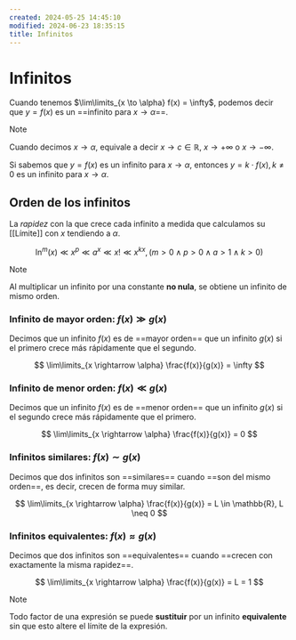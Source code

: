 ```yaml
---
created: 2024-05-25 14:45:10
modified: 2024-06-23 18:35:15
title: Infinitos
---
```


# Infinitos

Cuando tenemos $\lim\limits_{x \to \alpha} f(x) = \infty$, podemos decir que $y = f(x)$ es un ==infinito para $x \rightarrow \alpha$==.

> [!note]
> Cuando decimos $x \rightarrow \alpha$, equivale a decir $x \rightarrow c \in \mathbb{R}$, $x \rightarrow +\infty$ o $x \rightarrow -\infty$.

Si sabemos que $y = f(x)$ es un infinito para $x \rightarrow \alpha$, entonces $y = k \cdot f(x), k \neq 0$ es un infinito para $x \rightarrow \alpha$.

## Orden de los infinitos

La *rapidez* con la que crece cada infinito a medida que calculamos su [[Límite]] con $x$ tendiendo a $\alpha$.

$$
\ln^m (x) \ll x^p \ll a^x \ll x! \ll x^{kx}, (m > 0 \wedge p > 0 \wedge a > 1 \wedge k > 0)
$$

> [!note]
> Al multiplicar un infinito por una constante **no nula**, se obtiene un infinito de mismo orden.

### Infinito de mayor orden: $f(x) \gg g(x)$

Decimos que un infinito $f(x)$ es de ==mayor orden== que un infinito $g(x)$ si el primero crece más rápidamente que el segundo.

$$
\lim\limits_{x \rightarrow \alpha} \frac{f(x)}{g(x)} = \infty
$$

### Infinito de menor orden: $f(x) \ll g(x)$

Decimos que un infinito $f(x)$ es de ==menor orden== que un infinito $g(x)$ si el segundo crece más rápidamente que el primero.

$$
\lim\limits_{x \rightarrow \alpha} \frac{f(x)}{g(x)} = 0
$$

### Infinitos similares: $f(x) \sim g(x)$

Decimos que dos infinitos son ==similares== cuando ==son del mismo orden==, es decir, crecen de forma muy similar.

$$
\lim\limits_{x \rightarrow \alpha} \frac{f(x)}{g(x)} = L \in \mathbb{R}, L \neq 0
$$

### Infinitos equivalentes: $f(x) \approx g(x)$

Decimos que dos infinitos son ==equivalentes== cuando ==crecen con exactamente la misma rapidez==.

$$
\lim\limits_{x \rightarrow \alpha} \frac{f(x)}{g(x)} = L = 1
$$

> [!note]
> Todo factor de una expresión se puede **sustituir** por un infinito **equivalente** sin que esto altere el límite de la expresión.
